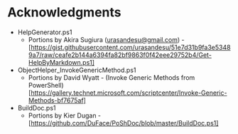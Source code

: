 # Acknowledgments

* HelpGenerator.ps1
  * Portions by Akira Sugiura (urasandesu@gmail.com) - [https://gist.githubusercontent.com/urasandesu/51e7d31b9fa3e53489a7/raw/ceafe2b144a6394fa82bf9863f0f42eee29752b4/Get-HelpByMarkdown.ps1]
* ObjectHelper\_InvokeGenericMethod.ps1
  * Portions by David Wyatt - (Invoke Generic Methods from PowerShell)[https://gallery.technet.microsoft.com/scriptcenter/Invoke-Generic-Methods-bf7675af]
* BuildDoc.ps1
  * Portions by Kier Dugan - [https://github.com/DuFace/PoShDoc/blob/master/BuildDoc.ps1]